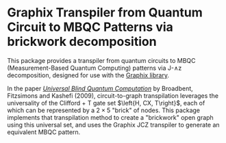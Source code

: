 # Graphix Transpiler from Quantum Circuit to MBQC Patterns via brickwork decomposition

This package provides a transpiler from quantum circuits to MBQC
(Measurement-Based Quantum Computing) patterns via J-∧z decomposition,
designed for use with the [Graphix library](https://github/TeamGraphix/graphix).

In the paper [*Universal Blind Quantum Computation*](https://arxiv.org/abs/0704.1263) by Broadbent, Fitzsimons and Kashefi (2009), circuit-to-graph transpilation leverages the
universality of the Clifford + T gate set $\left{H, CX, T\right}$, each of which can be represented by a $2\times 5$ "brick" of nodes. This package
implements that transpilation method to create a "brickwork" open graph using this universal set, and uses the Graphix JCZ transpiler to generate an equivalent MBQC pattern.

